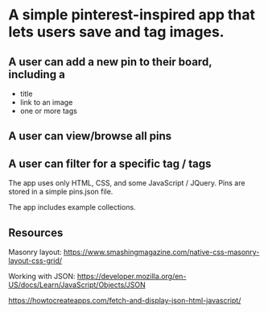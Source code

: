 # A simple pinterest-inspired app that lets users save and tag images.

## A user can add a new pin to their board, including a

* title
* link to an image
* one or more tags

## A user can view/browse all pins

## A user can filter for a specific tag / tags

The app uses only HTML, CSS, and some JavaScript / JQuery. Pins are stored in a simple pins.json file.

The app includes example collections.

## Resources

Masonry layout: https://www.smashingmagazine.com/native-css-masonry-layout-css-grid/

Working with JSON: https://developer.mozilla.org/en-US/docs/Learn/JavaScript/Objects/JSON 

https://howtocreateapps.com/fetch-and-display-json-html-javascript/
